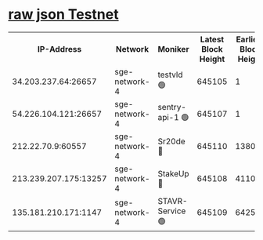 
[raw json Testnet](https://rpc-check.sget.stavr.tech/sget/rpc-sget-result.json)
=


<table><tr><th>IP-Address</th><th>Network</th><th>Moniker</th><th>Latest Block Height</th><th>Earliest Block Height</th><th>Catching Up</th><th>Tx Index</th><th>Voting Power</th><th>Scan Time</th></tr><tr><td>34.203.237.64:26657</td><td>sge-network-4</td><td>testvld 🟢</td><td>645105</td><td>1</td><td>False</td><td>on</td><td>0</td><td>2023-12-14T20:53:08.631663856UTC</td></tr><tr><td>54.226.104.121:26657</td><td>sge-network-4</td><td>sentry-api-1 🟢</td><td>645107</td><td>1</td><td>False</td><td>on</td><td>0</td><td>2023-12-14T20:53:21.619009607UTC</td></tr><tr><td>212.22.70.9:60557</td><td>sge-network-4</td><td>Sr20de 🔴</td><td>645110</td><td>138001</td><td>False</td><td>on</td><td>99</td><td>2023-12-14T20:53:39.109422297UTC</td></tr><tr><td>213.239.207.175:13257</td><td>sge-network-4</td><td>StakeUp 🔴</td><td>645108</td><td>411001</td><td>False</td><td>off</td><td>100</td><td>2023-12-14T20:53:30.095376832UTC</td></tr><tr><td>135.181.210.171:1147</td><td>sge-network-4</td><td>STAVR-Service 🟢</td><td>645109</td><td>642501</td><td>False</td><td>on</td><td>0</td><td>2023-12-14T20:53:30.451270748UTC</td></tr></table>
